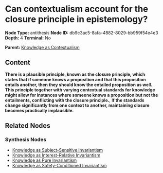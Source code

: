 # Can contextualism account for the closure principle in epistemology?

**Node Type:** antithesis
**Node ID:** db9c3ac5-8afa-4882-8029-bb959f54e4e3
**Depth:** 4
**Terminal:** No

**Parent:** [Knowledge as Contextualism](knowledge-as-contextualism-synthesis-131589ea-0e87-41bc-858f-fffa5534e965.md)

## Content

**There is a plausible principle, known as the closure principle, which states that if someone knows a proposition and that this proposition entails another, then they should know the entailed proposition as well. This principle together with varying contextual standards for knowledge might allow for instances where someone knows a proposition but not the entailments, conflicting with the closure principle.**, **If the standards change significantly from one context to another, maintaining closure becomes practically implausible.**

## Related Nodes

### Synthesis Nodes

- [Knowledge as Subject-Sensitive Invariantism](knowledge-as-subject-sensitive-invariantism-synthesis-f8c606fb-652a-447b-8b6f-e04e807283da.md)
- [Knowledge as Interest-Relative Invariantism](knowledge-as-interest-relative-invariantism-synthesis-4ee30869-7a6c-4781-814f-3b3fb4cd82ff.md)
- [Knowledge as Pure Invariantism](knowledge-as-pure-invariantism-synthesis-c01648b2-385b-48cc-81f9-c5f0e871d205.md)
- [Knowledge as Safety-Conditioned Invariantism](knowledge-as-safety-conditioned-invariantism-synthesis-47d7d194-d3a9-46c9-b6e5-1e64178bd366.md)
